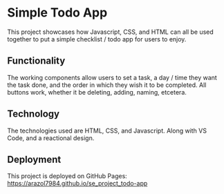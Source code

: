 # Simple Todo App

This project showcases how Javascript, CSS, and HTML can all be used together to put a simple checklist / todo app for users to enjoy.

## Functionality

The working components allow users to set a task, a day / time they want the task done, and the order in which they wish it to be completed. All buttons work, whether it be deleting, adding, naming, etcetera.

## Technology

The technologies used are HTML, CSS, and Javascript. Along with VS Code, and a reactional design.

## Deployment

This project is deployed on GitHub Pages: https://arazol7984.github.io/se_project_todo-app


